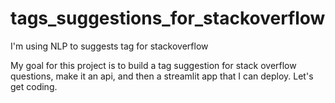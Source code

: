 # tags_suggestions_for_stackoverflow
I'm using NLP to suggests tag for stackoverflow

My goal for this project is to build a tag suggestion for stack overflow questions, make it an api, and then a streamlit app that I can deploy. Let's get coding. 
